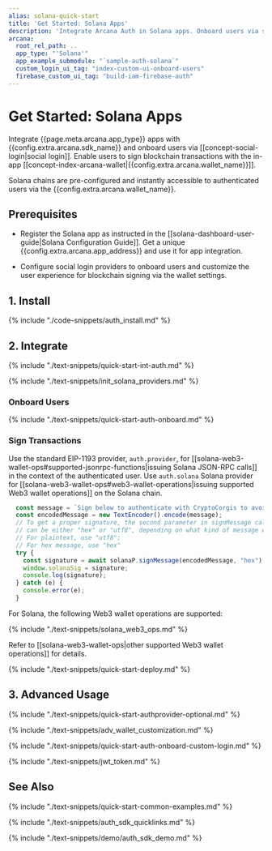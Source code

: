 ```yaml
---
alias: solana-quick-start
title: 'Get Started: Solana Apps'
description: 'Integrate Arcana Auth in Solana apps. Onboard users via social login. Provide instant access to the in-app Arcana wallet for signing transactions.'
arcana:
  root_rel_path: ..
  app_type: "'Solana'"
  app_example_submodule: "`sample-auth-solana`"
  custom_login_ui_tag: "index-custom-ui-onboard-users"
  firebase_custom_ui_tag: "build-iam-firebase-auth"
---
```


# Get Started: Solana Apps

Integrate {{page.meta.arcana.app_type}} apps with {{config.extra.arcana.sdk_name}} and onboard users via [[concept-social-login|social login]]. Enable users to sign blockchain transactions with the in-app [[concept-index-arcana-wallet|{{config.extra.arcana.wallet_name}}]].

Solana chains are pre-configured and instantly accessible to authenticated users via the {{config.extra.arcana.wallet_name}}.

## Prerequisites

* Register the Solana app as instructed in the [[solana-dashboard-user-guide|Solana Configuration Guide]]. Get a unique {{config.extra.arcana.app_address}} and use it for app integration.

* Configure social login providers to onboard users and customize the user experience for blockchain signing via the wallet settings. 

## 1. Install

{% include "./code-snippets/auth_install.md" %}

## 2. Integrate

{% include "./text-snippets/quick-start-int-auth.md" %}

{% include "./text-snippets/init_solana_providers.md" %}

### Onboard Users

{% include "./text-snippets/quick-start-auth-onboard.md" %}

### Sign Transactions

Use the standard EIP-1193 provider, `auth.provider`, for [[solana-web3-wallet-ops#supported-jsonrpc-functions|issuing Solana JSON-RPC calls]] in the context of the authenticated user.  Use `auth.solana` Solana provider for [[solana-web3-wallet-ops#web3-wallet-operations|issuing supported Web3 wallet operations]] on the Solana chain.

```js hl_lines="8"
  const message = `Sign below to authenticate with CryptoCorgis to avoid digital dognappers`;
  const encodedMessage = new TextEncoder().encode(message);
  // To get a proper signature, the second parameter in signMessage call 
  // can be either "hex" or "utf8", depending on what kind of message we are signing. 
  // For plaintext, use "utf8"; 
  // For hex message, use "hex"
  try {
    const signature = await solanaP.signMessage(encodedMessage, "hex");
    window.solanaSig = signature;
    console.log(signature);
  } catch (e) {
    console.error(e);
  }
```

For Solana, the following Web3 wallet operations are supported:

{% include "./text-snippets/solana_web3_ops.md" %}

Refer to [[solana-web3-wallet-ops|other supported Web3 wallet operations]] for details.

{% include "./text-snippets/quick-start-deploy.md" %}

## 3. Advanced Usage

{% include "./text-snippets/quick-start-authprovider-optional.md" %}

{% include "./text-snippets/adv_wallet_customization.md" %}

{% include "./text-snippets/quick-start-auth-onboard-custom-login.md" %}

{% include "./text-snippets/jwt_token.md" %}

## See Also

{% include "./text-snippets/quick-start-common-examples.md" %}

{% include "./text-snippets/auth_sdk_quicklinks.md" %}

{% include "./text-snippets/demo/auth_sdk_demo.md" %}
